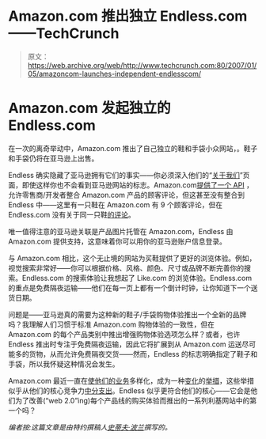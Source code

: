 # Amazon.com 推出独立 Endless.com——TechCrunch

> 原文：<https://web.archive.org/web/http://www.techcrunch.com:80/2007/01/05/amazoncom-launches-independent-endlesscom/>

# Amazon.com 发起独立的 Endless.com

 [](https://web.archive.org/web/20220905130922/http://www.endless.com/) 在一次的离奇举动中，Amazon.com 推出了自己独立的鞋和手袋小众网站，。鞋子和手袋仍将在亚马逊上出售。

Endless 确实隐藏了亚马逊拥有它们的事实——你必须深入他们的“[关于我们](https://web.archive.org/web/20220905130922/http://www.endless.com/help/200106290)”页面，即使这样你也不会看到亚马逊网站的标志。Amazon.com[提供了一个 API](https://web.archive.org/web/20220905130922/http://www.amazon.com/E-Commerce-Service-AWS-home-page/b/ref=sc_fe_l_2/105-6206128-8798041?ie=UTF8&node=12738641&no=3435361&me=A36L942TSJ2AJA) ，允许零售商/开发者整合 Amazon.com 产品的顾客评论，但这甚至没有整合到 Endless 中——这里有一只鞋在 Amazon.com 有 9 个顾客评论，但在 Endless.com 没有关于同一只鞋[的评论](https://web.archive.org/web/20220905130922/http://www.endless.com/dp/B000EXPSDM/ref=sr_1-2/?&colors=&size=20&page=1&dept=241993011&node=241993011&nodes=241993011&brands=Rockport&keywords=oxford&sort=relevancerank&onsale=0&newarrivals=0&sizes=&widths=&userID=123456&fromPage=search)。

唯一值得注意的亚马逊关联是产品图片托管在 Amazon.com，Endless 由 Amazon.com 提供支持，这意味着你可以用你的亚马逊账户信息登录。

与 Amazon.com 相比，这个无止境的网站为买鞋提供了更好的浏览体验。例如，视觉搜索非常好——你可以根据价格、风格、颜色、尺寸或品牌不断完善你的搜索。Endless.com 的搜索体验让我想起了 Like.com 的浏览体验。Endless.com 的重点是免费隔夜运输——他们在每一页上都有一个倒计时钟，让你知道下一个送货日期。

问题是——亚马逊真的需要为这种新的鞋子/手袋购物体验推出一个全新的品牌吗？我理解人们习惯于标准 Amazon.com 购物体验的一致性，但在 Amazon.com 的每个产品类别中推出增强购物体验选项怎么样？或者，也许 Endless 推出时专注于免费隔夜运输，因此它将扩展到从 Amazon.com 运送尽可能多的货物，从而允许免费隔夜交货——然而，Endless 的标志明确指定了鞋子和手袋，所以我怀疑这种情况会发生。

Amazon.com 最近一直在[使他们的业务](https://web.archive.org/web/20220905130922/http://www.beta.techcrunch.com/2006/11/14/interview-with-jeff-bezos-on-amazon-web-services/)多样化，成为一种[变化](https://web.archive.org/web/20220905130922/http://www.beta.techcrunch.com/2006/08/24/exclusive-amazon-readies-utility-computing-service/)的[举措](https://web.archive.org/web/20220905130922/http://www.beta.techcrunch.com/2006/12/06/wikia-gets-an-undisclosed-amount-of-funding-from-amazon/)，这些举措似乎从他们的核心竞争力[中分支出](https://web.archive.org/web/20220905130922/http://www.beta.techcrunch.com/2006/11/02/amazon-puts-internal-links-up-for-sale/)。Endless 似乎更符合他们的核心——它会是他们为了改善(“web 2.0”ing)每个产品线的购买体验而推出的一系列利基网站中的第一个吗？

*编者按:这篇文章是由特约撰稿人[史蒂夫·波兰](https://web.archive.org/web/20220905130922/http://www.vestedventures.com/blog/)撰写的。*